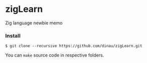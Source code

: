 # zigLearn
Zig language newbie memo

### Install
```
$ git clone --recursive https://github.com/dinau/zigLearn.git
```
You can `make` source code in respective folders.
